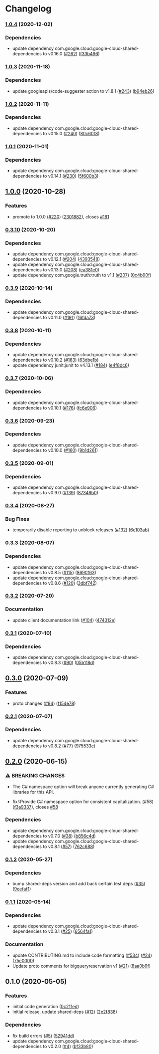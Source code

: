 # Changelog

### [1.0.4](https://www.github.com/googleapis/java-bigqueryreservation/compare/v1.0.3...v1.0.4) (2020-12-02)


### Dependencies

* update dependency com.google.cloud:google-cloud-shared-dependencies to v0.16.0 ([#262](https://www.github.com/googleapis/java-bigqueryreservation/issues/262)) ([f33b496](https://www.github.com/googleapis/java-bigqueryreservation/commit/f33b49680929c3aecc1c497b85fd2c6e15fd11da))

### [1.0.3](https://www.github.com/googleapis/java-bigqueryreservation/compare/v1.0.2...v1.0.3) (2020-11-18)


### Dependencies

* update googleapis/code-suggester action to v1.8.1 ([#243](https://www.github.com/googleapis/java-bigqueryreservation/issues/243)) ([b94eb26](https://www.github.com/googleapis/java-bigqueryreservation/commit/b94eb26912b72be919f86498aabeed20ef35b0a3))

### [1.0.2](https://www.github.com/googleapis/java-bigqueryreservation/compare/v1.0.1...v1.0.2) (2020-11-11)


### Dependencies

* update dependency com.google.cloud:google-cloud-shared-dependencies to v0.15.0 ([#240](https://www.github.com/googleapis/java-bigqueryreservation/issues/240)) ([80c60f8](https://www.github.com/googleapis/java-bigqueryreservation/commit/80c60f8ff18c5ead40d969b3ccc944670b3a851d))

### [1.0.1](https://www.github.com/googleapis/java-bigqueryreservation/compare/v1.0.0...v1.0.1) (2020-11-01)


### Dependencies

* update dependency com.google.cloud:google-cloud-shared-dependencies to v0.14.1 ([#230](https://www.github.com/googleapis/java-bigqueryreservation/issues/230)) ([5f600b3](https://www.github.com/googleapis/java-bigqueryreservation/commit/5f600b34869cec995dfd54d3155c04f816cae317))

## [1.0.0](https://www.github.com/googleapis/java-bigqueryreservation/compare/v0.3.10...v1.0.0) (2020-10-28)


### Features

* promote to 1.0.0 ([#220](https://www.github.com/googleapis/java-bigqueryreservation/issues/220)) ([2301882](https://www.github.com/googleapis/java-bigqueryreservation/commit/23018828a800d6b4bcb8cf64ba9f3bda0dcc25e4)), closes [#181](https://www.github.com/googleapis/java-bigqueryreservation/issues/181)

### [0.3.10](https://www.github.com/googleapis/java-bigqueryreservation/compare/v0.3.9...v0.3.10) (2020-10-20)


### Dependencies

* update dependency com.google.cloud:google-cloud-shared-dependencies to v0.12.1 ([#204](https://www.github.com/googleapis/java-bigqueryreservation/issues/204)) ([4393548](https://www.github.com/googleapis/java-bigqueryreservation/commit/4393548a2790d46b7e41a58168b35cf0bcdb9c27))
* update dependency com.google.cloud:google-cloud-shared-dependencies to v0.13.0 ([#208](https://www.github.com/googleapis/java-bigqueryreservation/issues/208)) ([ea381e0](https://www.github.com/googleapis/java-bigqueryreservation/commit/ea381e0ebff7da2c12a600ebc4a35606a6c34d34))
* update dependency com.google.truth:truth to v1.1 ([#207](https://www.github.com/googleapis/java-bigqueryreservation/issues/207)) ([0c4b90f](https://www.github.com/googleapis/java-bigqueryreservation/commit/0c4b90f5c207ff5507f1b2da6682af12c7ee9f3e))

### [0.3.9](https://www.github.com/googleapis/java-bigqueryreservation/compare/v0.3.8...v0.3.9) (2020-10-14)


### Dependencies

* update dependency com.google.cloud:google-cloud-shared-dependencies to v0.11.0 ([#191](https://www.github.com/googleapis/java-bigqueryreservation/issues/191)) ([16fda73](https://www.github.com/googleapis/java-bigqueryreservation/commit/16fda7334d8d87c492949cac3538951c37cec547))

### [0.3.8](https://www.github.com/googleapis/java-bigqueryreservation/compare/v0.3.7...v0.3.8) (2020-10-11)


### Dependencies

* update dependency com.google.cloud:google-cloud-shared-dependencies to v0.10.2 ([#183](https://www.github.com/googleapis/java-bigqueryreservation/issues/183)) ([63dbe1b](https://www.github.com/googleapis/java-bigqueryreservation/commit/63dbe1bf6044efcedda9026d14da098cdc8c421c))
* update dependency junit:junit to v4.13.1 ([#184](https://www.github.com/googleapis/java-bigqueryreservation/issues/184)) ([e4f8dc6](https://www.github.com/googleapis/java-bigqueryreservation/commit/e4f8dc6f734fc352150d59800f5e05a36e360d09))

### [0.3.7](https://www.github.com/googleapis/java-bigqueryreservation/compare/v0.3.6...v0.3.7) (2020-10-06)


### Dependencies

* update dependency com.google.cloud:google-cloud-shared-dependencies to v0.10.1 ([#176](https://www.github.com/googleapis/java-bigqueryreservation/issues/176)) ([fc6e906](https://www.github.com/googleapis/java-bigqueryreservation/commit/fc6e906b5dca7c807aba8671f252453ddf237058))

### [0.3.6](https://www.github.com/googleapis/java-bigqueryreservation/compare/v0.3.5...v0.3.6) (2020-09-23)


### Dependencies

* update dependency com.google.cloud:google-cloud-shared-dependencies to v0.10.0 ([#160](https://www.github.com/googleapis/java-bigqueryreservation/issues/160)) ([9b1d261](https://www.github.com/googleapis/java-bigqueryreservation/commit/9b1d261d67117d8e8333e0942dcc3f500e461681))

### [0.3.5](https://www.github.com/googleapis/java-bigqueryreservation/compare/v0.3.4...v0.3.5) (2020-09-01)


### Dependencies

* update dependency com.google.cloud:google-cloud-shared-dependencies to v0.9.0 ([#139](https://www.github.com/googleapis/java-bigqueryreservation/issues/139)) ([87346b0](https://www.github.com/googleapis/java-bigqueryreservation/commit/87346b07c52f71b59f7fb4499deadeacbc1e5150))

### [0.3.4](https://www.github.com/googleapis/java-bigqueryreservation/compare/v0.3.3...v0.3.4) (2020-08-27)


### Bug Fixes

* temporarily disable reporting to unblock releases ([#132](https://www.github.com/googleapis/java-bigqueryreservation/issues/132)) ([6c103ab](https://www.github.com/googleapis/java-bigqueryreservation/commit/6c103ab88a665a8a4fe6c8226bed5df5ceff2fec))

### [0.3.3](https://www.github.com/googleapis/java-bigqueryreservation/compare/v0.3.2...v0.3.3) (2020-08-07)


### Dependencies

* update dependency com.google.cloud:google-cloud-shared-dependencies to v0.8.5 ([#115](https://www.github.com/googleapis/java-bigqueryreservation/issues/115)) ([8690f63](https://www.github.com/googleapis/java-bigqueryreservation/commit/8690f63bf04dd8a1ef472febcacbf823e7ca6eb1))
* update dependency com.google.cloud:google-cloud-shared-dependencies to v0.8.6 ([#120](https://www.github.com/googleapis/java-bigqueryreservation/issues/120)) ([3dbf742](https://www.github.com/googleapis/java-bigqueryreservation/commit/3dbf742124bfcff469fddbf5c16d46b5f688ea7c))

### [0.3.2](https://www.github.com/googleapis/java-bigqueryreservation/compare/v0.3.1...v0.3.2) (2020-07-20)


### Documentation

* update client documentation link ([#104](https://www.github.com/googleapis/java-bigqueryreservation/issues/104)) ([474312e](https://www.github.com/googleapis/java-bigqueryreservation/commit/474312e0f16132c7c0c32d94bd79614392e197d6))

### [0.3.1](https://www.github.com/googleapis/java-bigqueryreservation/compare/v0.3.0...v0.3.1) (2020-07-10)


### Dependencies

* update dependency com.google.cloud:google-cloud-shared-dependencies to v0.8.3 ([#90](https://www.github.com/googleapis/java-bigqueryreservation/issues/90)) ([05b118d](https://www.github.com/googleapis/java-bigqueryreservation/commit/05b118d42079ad76aba99573ee9b7e7db09131e5))

## [0.3.0](https://www.github.com/googleapis/java-bigqueryreservation/compare/v0.2.1...v0.3.0) (2020-07-09)


### Features

* proto changes ([#84](https://www.github.com/googleapis/java-bigqueryreservation/issues/84)) ([f154e78](https://www.github.com/googleapis/java-bigqueryreservation/commit/f154e788cbf09fe6c61bcd1b4be55a206c9d021f))

### [0.2.1](https://www.github.com/googleapis/java-bigqueryreservation/compare/v0.2.0...v0.2.1) (2020-07-07)


### Dependencies

* update dependency com.google.cloud:google-cloud-shared-dependencies to v0.8.2 ([#77](https://www.github.com/googleapis/java-bigqueryreservation/issues/77)) ([975533c](https://www.github.com/googleapis/java-bigqueryreservation/commit/975533c1fcb7d540fea5ba5ae81aaf4eea837bac))

## [0.2.0](https://www.github.com/googleapis/java-bigqueryreservation/compare/v0.1.2...v0.2.0) (2020-06-15)


### ⚠ BREAKING CHANGES

* The C# namespace option will break anyone currently generating C# libraries for this API.

* fix!:Provide C# namespace option for consistent capitalization. (#58) ([f3a9337](https://www.github.com/googleapis/java-bigqueryreservation/commit/f3a93375b933410e9ba4584da3334fc735c44c69)), closes [#58](https://www.github.com/googleapis/java-bigqueryreservation/issues/58)


### Dependencies

* update dependency com.google.cloud:google-cloud-shared-dependencies to v0.7.0 ([#38](https://www.github.com/googleapis/java-bigqueryreservation/issues/38)) ([b856c4d](https://www.github.com/googleapis/java-bigqueryreservation/commit/b856c4dca3577c6b261b88b52c229e985c46062a))
* update dependency com.google.cloud:google-cloud-shared-dependencies to v0.8.1 ([#57](https://www.github.com/googleapis/java-bigqueryreservation/issues/57)) ([762c688](https://www.github.com/googleapis/java-bigqueryreservation/commit/762c68890c311865d1664f51611aa7476d191d3d))

### [0.1.2](https://www.github.com/googleapis/java-bigqueryreservation/compare/v0.1.1...v0.1.2) (2020-05-27)


### Dependencies

* bump shared-deps version and add back certain test deps ([#35](https://www.github.com/googleapis/java-bigqueryreservation/issues/35)) ([9eefaf1](https://www.github.com/googleapis/java-bigqueryreservation/commit/9eefaf11bb18487714c59a718154519269b125dc))

### [0.1.1](https://www.github.com/googleapis/java-bigqueryreservation/compare/v0.1.0...v0.1.1) (2020-05-14)


### Dependencies

* update dependency com.google.cloud:google-cloud-shared-dependencies to v0.3.1 ([#25](https://www.github.com/googleapis/java-bigqueryreservation/issues/25)) ([6564fa1](https://www.github.com/googleapis/java-bigqueryreservation/commit/6564fa15ff9f378de38846c46fb83961ba134849))


### Documentation

* update CONTRIBUTING.md to include code formatting ([#534](https://www.github.com/googleapis/java-bigqueryreservation/issues/534)) ([#24](https://www.github.com/googleapis/java-bigqueryreservation/issues/24)) ([75e0000](https://www.github.com/googleapis/java-bigqueryreservation/commit/75e000061aee44db3ded1d0b9d1235b0656ccd89))
* Update proto comments for bigqueryreservation v1 ([#21](https://www.github.com/googleapis/java-bigqueryreservation/issues/21)) ([8aa0b9f](https://www.github.com/googleapis/java-bigqueryreservation/commit/8aa0b9f97694c5d9815a492ff0218bea686a74b6))

## 0.1.0 (2020-05-05)


### Features

* initial code generation ([0c211ed](https://www.github.com/googleapis/java-bigqueryreservation/commit/0c211ed2de16c95b93ae2e45a6bf9ebbe0e1053e))
* initial release, update shared-deps ([#12](https://www.github.com/googleapis/java-bigqueryreservation/issues/12)) ([2e2f838](https://www.github.com/googleapis/java-bigqueryreservation/commit/2e2f8388db134bd63d2831e875fe1f1a7e01d4f3))


### Dependencies

* fix build errors ([#5](https://www.github.com/googleapis/java-bigqueryreservation/issues/5)) ([52941dd](https://www.github.com/googleapis/java-bigqueryreservation/commit/52941dd5a5f54ec713f12b0b2ab699d1c4974dd6))
* update dependency com.google.cloud:google-cloud-shared-dependencies to v0.2.0 ([#4](https://www.github.com/googleapis/java-bigqueryreservation/issues/4)) ([bf33b80](https://www.github.com/googleapis/java-bigqueryreservation/commit/bf33b80ac37846ef75fbc7680890610ac5fbc74e))
